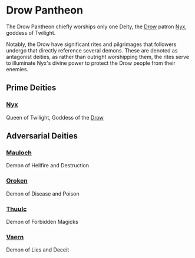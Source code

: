 # Drow Pantheon

The Drow Pantheon chiefly worships only one Deity, the [Drow](../../../Player%20Characters/Ancenstries/The%20People%20of%20Mithrinia/Elves.md#Ash%20Elf%20(Drow)) patron [Nyx](Mithrinian%20Deities/Nyx.md), goddess of Twilight.

Notably, the Drow have significant rites and pilgrimages that followers undergo that directly reference several demons. These are denoted as antagonist deities, as rather than outright worshipping them, the rites serve to illuminate Nyx's divine power to protect the Drow people from their enemies.

## Prime Deities

### [Nyx](Mithrinian%20Deities/Nyx.md)

Queen of Twilight, Goddess of the [Drow](../../../Player%20Characters/Ancenstries/The%20People%20of%20Mithrinia/Elves.md#Ash%20Elf%20(Drow))

## Adversarial Deities

### [Mauloch](Mithrinian%20Deities/Mauloch.md)

Demon of Hellfire and Destruction

### [Oroken](Mithrinian%20Deities/Oroken.md)

Demon of Disease and Poison

### [Thuulc](Mithrinian%20Deities/Thuulc.md)

Demon of Forbidden Magicks

### [Vaern](Mithrinian%20Deities/Vaern.md)

Demon of Lies and Deceit
